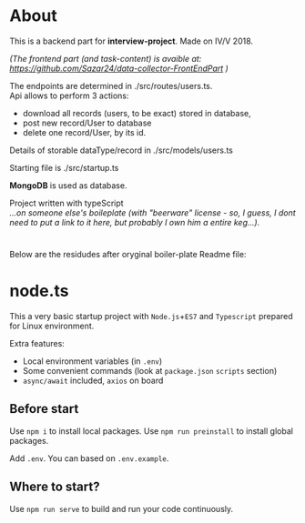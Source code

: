 # About
This is a backend part for **interview-project**. Made on IV/V 2018.

*(The frontend part (and task-content) is avaible at: https://github.com/Sazar24/data-collector-FrontEndPart )*

The endpoints are determined in ./src/routes/users.ts.  
Api allows to perform 3 actions:   
+ download all records (users, to be exact) stored in database,
+ post new record/User to database
+ delete one record/User, by its id.

Details of storable dataType/record in ./src/models/users.ts

Starting file is ./src/startup.ts  

**MongoDB** is used as database.  

Project written with typeScript  
*...on someone else's boileplate (with "beerware" license - so, I guess, I dont need to put a link to it here, but probably I own him a entire keg...).*

#  
#
Below are the residudes after oryginal boiler-plate Readme file:
# node.ts

This a very basic startup project with `Node.js`+`ES7` and `Typescript` prepared for Linux environment.

Extra features:
- Local environment variables (in `.env`)
- Some convenient commands (look at `package.json` `scripts` section)
- `async/await` included, `axios` on board

## Before start

Use `npm i` to install local packages. Use `npm run preinstall` to install global packages.

Add `.env`. You can based on `.env.example`.

## Where to start?

Use `npm run serve` to build and run your code continuously.